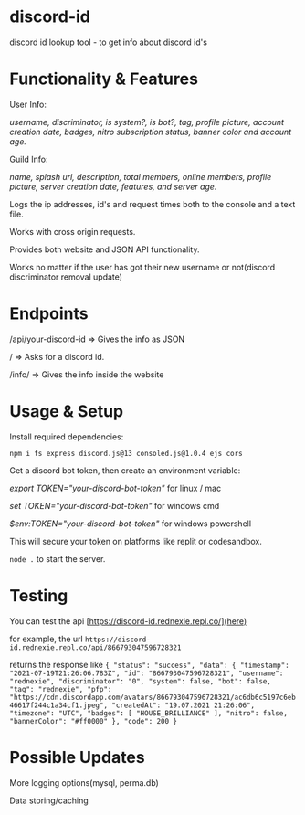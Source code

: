 # discord-id
discord id lookup tool - to get info about discord id's

# Functionality & Features


User Info:


_username,
discriminator,
is system?,
is bot?,
tag,
profile picture,
account creation date,
badges,
nitro subscription status,
banner color
and account age._


Guild Info:


_name, splash url, description, total members, online members, profile picture, server creation date, features, and server age._


Logs the ip addresses, id's and request times both to the console and a text file.


Works with cross origin requests.


Provides both website and JSON API functionality.


Works no matter if the user has got their new username or not(discord discriminator removal update)
# Endpoints


/api/your-discord-id => Gives the info as JSON


/ => Asks for a discord id.


/info/ => Gives the info inside the website


# Usage & Setup
Install required dependencies:


`npm i fs express discord.js@13 consoled.js@1.0.4 ejs cors`


Get a discord bot token, then create an environment variable:


*export TOKEN="your-discord-bot-token"* for linux / mac


*set TOKEN="your-discord-bot-token"* for windows cmd 


*$env:TOKEN="your-discord-bot-token"* for windows powershell


This will secure your token on platforms like replit or codesandbox.


`node .` to start the server.

# Testing 


You can test the api [https://discord-id.rednexie.repl.co/](here)


for example, the url `https://discord-id.rednexie.repl.co/api/866793047596728321`


returns the response like `{
  "status": "success",
  "data": {
    "timestamp": "2021-07-19T21:26:06.783Z",
    "id": "866793047596728321",
    "username": "rednexie",
    "discriminator": "0",
    "system": false,
    "bot": false,
    "tag": "rednexie",
    "pfp": "https://cdn.discordapp.com/avatars/866793047596728321/ac6db6c5197c6eb46617f244c1a34cf1.jpeg",
    "createdAt": "19.07.2021 21:26:06",
    "timezone": "UTC",
    "badges": [
      "HOUSE_BRILLIANCE"
    ],
    "nitro": false,
    "bannerColor": "#ff0000"
  },
  "code": 200
}`



# Possible Updates

More logging options(mysql, perma.db)


Data storing/caching

